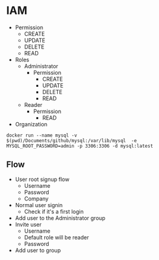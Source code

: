 # IAM

* Permission
  * CREATE
  * UPDATE
  * DELETE
  * READ
* Roles
  * Administrator
    * Permission
      * CREATE
      * UPDATE
      * DELETE
      * READ
  * Reader
    * Permission
      * READ
* Organization

```
docker run --name mysql -v $(pwd)/Documents/github/mysql:/var/lib/mysql  -e MYSQL_ROOT_PASSWORD=admin -p 3306:3306 -d mysql:latest
```

## Flow

* User root signup flow
  * Username
  * Password
  * Company
* Normal user signin
  * Check if it's a first login
* Add user to the Administrator group
* Invite user
  * Username
  * Default role will be reader
  * Password
* Add user to group
